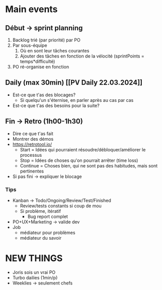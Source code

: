 # Main events
## Début -> sprint planning
1. Backlog trié (par priorité) par PO
2. Par sous-équipe
	1. Où en sont leur tâches courantes
	2. Ajouter des tâches en fonction de la vélocité (sprintPoints = temps*difficulté)
3. PO ré-organise en fonction

## Daily (max 30min) [[PV Daily 22.03.2024]] 
- Est-ce que t'as des blocages?
	- Si quelqu'un s'éternise, en parler après au cas par cas
- Est-ce que t'as des besoins pour la suite?

##  Fin -> Retro (1h00-1h30)
- Dire ce que t'as fait
- Montrer des démos
- https://retrotool.io/
	- Start = Idées qui pourraient résoudre/débloquer/améliorer le processus
	- Stop = Idées de choses qu'on pourrait arrêter (time loss)
	- Continue = Choses bien, qui ne sont pas des habitudes, mais sont pertinentes
- Si pas fini -> expliquer le blocage

### Tips
- Kanban -> Todo/Ongoing/Review/Test/Finished
	- Review/tests constants si coup de mou
	- Si problème, itératif
		- Bug report complet
- PO+UX+Marketing -> valide dev
- Job
	- médiateur pour problèmes
	- médiateur du savoir

# NEW THINGS
- Joris sois un vrai PO
- Turbo dailies (1min/p)
- Weeklies -> seulement chefs